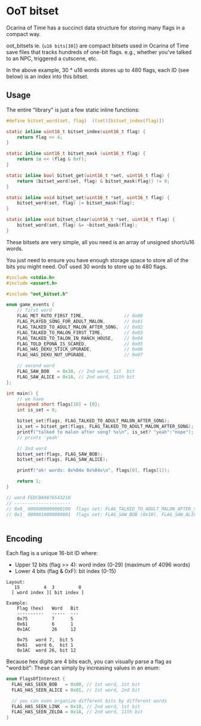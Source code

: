 
# OoT bitset

Ocarina of Time has a succinct data structure for storing many flags in a
compact way.

oot_bitsets ie. (`u16 bits[30]`) are compact bitsets used in Ocarina of Time
save files that tracks hundreds of one-bit flags. e.g., whether you've talked
to an NPC, triggered a cutscene, etc.

In the above example, 30 * u16 words stores up to 480 flags, each ID
(see below) is an index into this bitset.

## Usage

The entire "library" is just a few static inline functions:

```c
#define bitset_word(set, flag)  ((set)[bitset_index(flag)])

static inline uint16_t bitset_index(uint16_t flag) { 
	return flag >> 4;
}

static inline uint16_t bitset_mask (uint16_t flag) { 
	return 1u << (flag & 0xF);
}

static inline bool bitset_get(uint16_t *set, uint16_t flag) {
	return (bitset_word(set, flag) & bitset_mask(flag)) != 0;
}

static inline void bitset_set(uint16_t *set, uint16_t flag) {
	bitset_word(set, flag) |= bitset_mask(flag);
}

static inline void bitset_clear(uint16_t *set, uint16_t flag) {
	bitset_word(set, flag) &= ~bitset_mask(flag);
}
```

These bitsets are very simple, all you need is an array of unsigned short/u16
words.

You just need to ensure you have enough storage space to store all of the bits
you might need. OoT used 30 words to store up to 480 flags.

```c
#include <stdio.h>
#include <assert.h>

#include "oot_bitset.h"

enum game_events {
	// first word
	FLAG_MET_RUTO_FIRST_TIME,               // 0x00
	FLAG_PLAYED_SONG_FOR_ADULT_MALON,       // 0x01
	FLAG_TALKED_TO_ADULT_MALON_AFTER_SONG,  // 0x02
	FLAG_TALKED_TO_MALON_FIRST_TIME,        // 0x03
	FLAG_TALKED_TO_TALON_IN_RANCH_HOUSE,    // 0x04
	FLAG_TOLD_EPONA_IS_SCARED,              // 0x05
	FLAG_HAS_DEKU_STICK_UPGRADE,            // 0x06
	FLAG_HAS_DEKU_NUT_UPGRADE,              // 0x07

	// second word
	FLAG_SAW_BOB   = 0x10, // 2nd word, 1st  bit
	FLAG_SAW_ALICE = 0x1A, // 2nd word, 11th bit
};

int main() {
	// we have
	unsigned short flags[10] = {0};
	int is_set = 0;

	bitset_set(flags, FLAG_TALKED_TO_ADULT_MALON_AFTER_SONG);
	is_set = bitset_get(flags, FLAG_TALKED_TO_ADULT_MALON_AFTER_SONG);
	printf("talked to malon after song? %s\n", is_set? "yeah":"nope");
	// prints 'yeah'

	// 2nd word
	bitset_set(flags, FLAG_SAW_BOB);
	bitset_set(flags, FLAG_SAW_ALICE);

	printf("ok! words: 0x%04x 0x%04x\n", flags[0], flags[1]);

	return 1;
}

// word FEDCBA9876543210
// ---------------------
// 0x0_ 0000000000000100  flags set: FLAG_TALKED_TO_ADULT_MALON_AFTER_SONG (0x02)
// 0x1_ 0000010000000001  flags set: FLAG_SAW_BOB (0x10), FLAG_SAW_ALICE   (0x1A)
 
```


## Encoding

Each flag is a unique 16-bit ID where:
  - Upper 12 bits (flag >>  4): word index (0-29) (maximum of 4096 words)
  - Lower  4 bits (flag & 0xF): bit index (0-15)

```
Layout:
   15         4  3         0
  [ word index ][ bit index ]

Example:
    Flag (hex)   Word   Bit
    ----------   -----  ---
    0x75         7      5
    0x61         6      1
    0x1AC        26     12

    0x75   word 7,  bit 5
    0x61   word 6,  bit 1
    0x1AC  word 26, bit 12
```

Because hex digits are 4 bits each, you can visually parse a flag as "word:bit":
These can simply by increasing values in an enum:

```c
enum FlagsOfInterest {
  FLAG_HAS_SEEN_BOB   = 0x00, // 1st word, 1st bit
  FLAG_HAS_SEEN_ALICE = 0x01, // 1st word, 2nd bit

  // you can even organize different bits by different words
  FLAG_HAS_SEEN_LINK  = 0x10, // 2nd word, 1st bit
  FLAG_HAS_SEEN_ZELDA = 0x1A, // 2nd word, 11th bit
}
```
